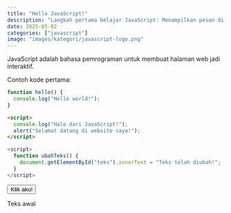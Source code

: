 ```yaml
---
title: "Hello JavaScript!"
description: "Langkah pertama belajar JavaScript: Menampilkan pesan di konsol dan memanipulasi elemen HTML."
date: 2025-05-02
categories: ["javascript"]
image: "images/kategori/javascript-logo.png"
---
```


JavaScript adalah bahasa pemrograman untuk membuat halaman web jadi interaktif.

Contoh kode pertama:

```js
function hello() {
  console.log("Hello world!");
}
```

```html
<script>
  console.log("Halo dari JavaScript!");
  alert("Selamat datang di website saya!");
</script>
```

```js
<script>
  function ubahTeks() {
    document.getElementById("teks").innerText = "Teks telah diubah!";
  }
</script>
```

<button onclick="ubahTeks()">Klik aku!</button>
<p id="teks">Teks awal</p>
